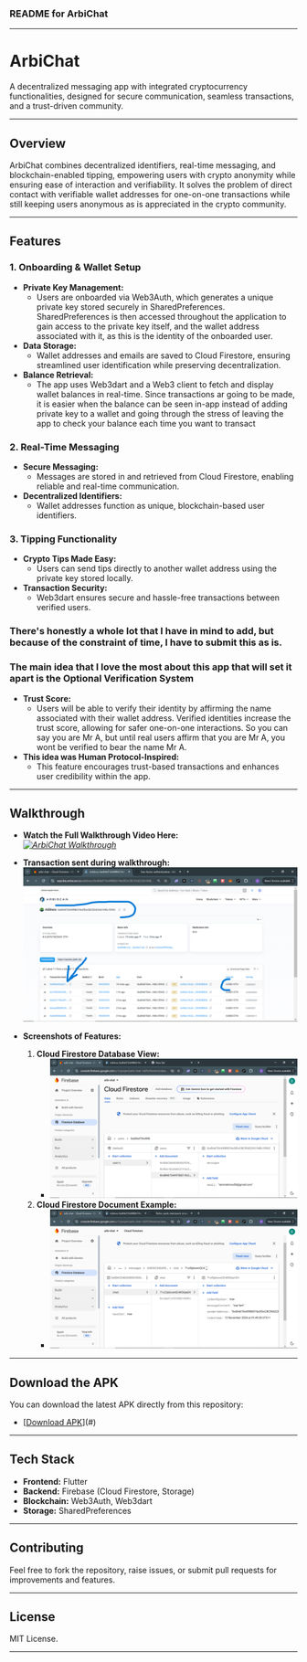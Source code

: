 ### README for ArbiChat

---

# **ArbiChat**  
A decentralized messaging app with integrated cryptocurrency functionalities, designed for secure communication, seamless transactions, and a trust-driven community.  

---

## **Overview**  
ArbiChat combines decentralized identifiers, real-time messaging, and blockchain-enabled tipping, empowering users with crypto anonymity while ensuring ease of interaction and verifiability. It solves the problem of direct contact with verifiable wallet addresses for one-on-one transactions while still keeping users anonymous as is appreciated in the crypto community.

---

## **Features**  
### **1. Onboarding & Wallet Setup**  
- **Private Key Management:**  
  - Users are onboarded via Web3Auth, which generates a unique private key stored securely in SharedPreferences. SharedPreferences is then accessed throughout the application to gain access to the private key itself, and the wallet address associated with it, as this is the identity of the onboarded user.  
- **Data Storage:**  
  - Wallet addresses and emails are saved to Cloud Firestore, ensuring streamlined user identification while preserving decentralization.  
- **Balance Retrieval:**  
  - The app uses Web3dart and a Web3 client to fetch and display wallet balances in real-time. Since transactions ar going to be made, it is easier when the balance can be seen in-app instead of adding private key to a wallet and going through the stress of leaving the app to check your balance each time you want to transact  

### **2. Real-Time Messaging**  
- **Secure Messaging:**  
  - Messages are stored in and retrieved from Cloud Firestore, enabling reliable and real-time communication.  
- **Decentralized Identifiers:**  
  - Wallet addresses function as unique, blockchain-based user identifiers.    

### **3. Tipping Functionality**  
- **Crypto Tips Made Easy:**  
  - Users can send tips directly to another wallet address using the private key stored locally.  
- **Transaction Security:**  
  - Web3dart ensures secure and hassle-free transactions between verified users.  

### There's honestly a whole lot that I have in mind to add, but because of the constraint of time, I have to submit this as is.
### The main idea that I love the most about this app that will set it apart is the **Optional Verification System**  
- **Trust Score:**  
  - Users will be able to verify their identity by affirming the name associated with their wallet address. Verified identities increase the trust score, allowing for safer one-on-one interactions. So you can say you are Mr A, but until real users affirm that you are Mr A, you wont be verified to bear the name Mr A.
- **This idea was Human Protocol-Inspired:**  
  - This feature encourages trust-based transactions and enhances user credibility within the app.

---

## **Walkthrough**  

- **Watch the Full Walkthrough Video Here:**  
  *[![ArbiChat Walkthrough](https://img.youtube.com/vi/FrANv7GnACM/0.jpg)]((https://www.youtube.com/watch?v=FrANv7GnACM))*
  
- **Transaction sent during walkthrough:**
  *![Completed Transaction Proof](assets/arbitrum-video-transaction.png)*
  
- **Screenshots of Features:**  
  1. **Cloud Firestore Database View:**  
     - *![Cloud FireStore](assets/arbitrum-database=cloud-firestore.png)*  
  2. **Cloud Firestore Document Example:**  
     - *![Cloud Firestore](assets/arb-database-two.png)*  

---

## **Download the APK**  
You can download the latest APK directly from this repository:  
- [[Download APK](https://github.com/0xiammatrixx/flutter_quick_start/releases/download/v1.0.0-alpha/ArbiChat.v1.0.0.apk)](#)

---

## **Tech Stack**  
- **Frontend:** Flutter  
- **Backend:** Firebase (Cloud Firestore, Storage)  
- **Blockchain:** Web3Auth, Web3dart  
- **Storage:** SharedPreferences  

---

## **Contributing**  
Feel free to fork the repository, raise issues, or submit pull requests for improvements and features.  

---

## **License**  
MIT License.  

---
